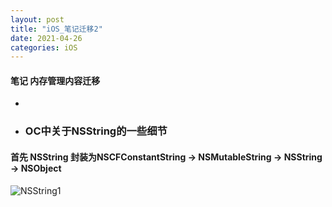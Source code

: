 ```yaml
---
layout: post
title: "iOS_笔记迁移2"
date: 2021-04-26
categories: iOS
---
```

#### 笔记 内存管理内容迁移
* 
* ### OC中关于NSString的一些细节

#### 首先 NSString 封装为NSCFConstantString -> NSMutableString -> NSString -> NSObject
![NSString1](../assets/NSString1.png)

